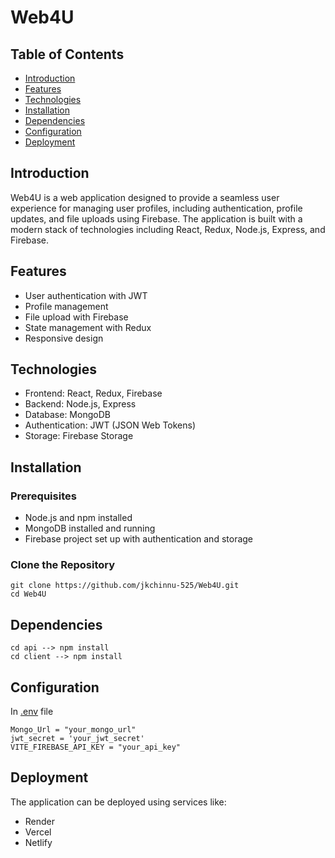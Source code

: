 # Web4U

## Table of Contents
- [Introduction](#introduction)
- [Features](#features)
- [Technologies](#technologies)
- [Installation](#installation)
- [Dependencies](#Dependencies)
- [Configuration](#configuration)
- [Deployment](#deployment)

## Introduction
Web4U is a web application designed to provide a seamless user experience for managing user profiles, including authentication, profile updates, and file uploads using Firebase. The application is built with a modern stack of technologies including React, Redux, Node.js, Express, and Firebase.

## Features
- User authentication with JWT
- Profile management
- File upload with Firebase
- State management with Redux
- Responsive design

## Technologies
- Frontend: React, Redux, Firebase
- Backend: Node.js, Express
- Database: MongoDB
- Authentication: JWT (JSON Web Tokens)
- Storage: Firebase Storage

## Installation

### Prerequisites
- Node.js and npm installed
- MongoDB installed and running
- Firebase project set up with authentication and storage

### Clone the Repository
```
git clone https://github.com/jkchinnu-525/Web4U.git
cd Web4U 
```
## Dependencies
```
cd api --> npm install
cd client --> npm install
```
## Configuration

In [.env]() file
```
Mongo_Url = "your_mongo_url"
jwt_secret = 'your_jwt_secret'
VITE_FIREBASE_API_KEY = "your_api_key"
```
## Deployment
The application can be deployed using services like:
- Render
- Vercel
- Netlify

